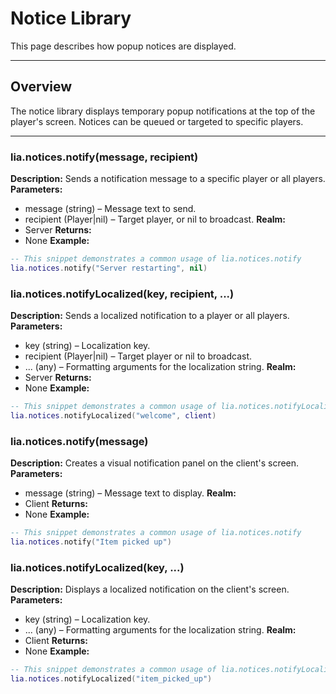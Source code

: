 # Notice Library

This page describes how popup notices are displayed.

---

## Overview

The notice library displays temporary popup notifications at the top of the player's screen. Notices can be queued or targeted to specific players.

---

### lia.notices.notify(message, recipient)

    
**Description:**
Sends a notification message to a specific player or all players.
**Parameters:**
* message (string) – Message text to send.
* recipient (Player|nil) – Target player, or nil to broadcast.
**Realm:**
* Server
**Returns:**
* None
**Example:**
```lua
-- This snippet demonstrates a common usage of lia.notices.notify
lia.notices.notify("Server restarting", nil)
```

### lia.notices.notifyLocalized(key, recipient, ...)

    
**Description:**
Sends a localized notification to a player or all players.
**Parameters:**
* key (string) – Localization key.
* recipient (Player|nil) – Target player or nil to broadcast.
* ... (any) – Formatting arguments for the localization string.
**Realm:**
* Server
**Returns:**
* None
**Example:**
```lua
-- This snippet demonstrates a common usage of lia.notices.notifyLocalized
lia.notices.notifyLocalized("welcome", client)
```

### lia.notices.notify(message)

    
**Description:**
Creates a visual notification panel on the client's screen.
**Parameters:**
* message (string) – Message text to display.
**Realm:**
* Client
**Returns:**
* None
**Example:**
```lua
-- This snippet demonstrates a common usage of lia.notices.notify
lia.notices.notify("Item picked up")
```

### lia.notices.notifyLocalized(key, ...)

    
**Description:**
Displays a localized notification on the client's screen.
**Parameters:**
* key (string) – Localization key.
* ... (any) – Formatting arguments for the localization string.
**Realm:**
* Client
**Returns:**
* None
**Example:**
```lua
-- This snippet demonstrates a common usage of lia.notices.notifyLocalized
lia.notices.notifyLocalized("item_picked_up")
```
